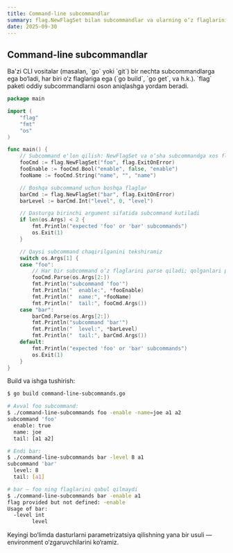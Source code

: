 ```yaml
---
title: Command-line subcommandlar
summary: flag.NewFlagSet bilan subcommandlar va ularning o‘z flaglarini parse qilish.
date: 2025-09-30
---
```


## Command-line subcommandlar

<div class="my-md-content">
Ba'zi CLI vositalar (masalan, `go` yoki `git`) bir nechta subcommandlarga ega bo‘ladi, har biri o‘z flaglariga ega (`go build`, `go get`, va h.k.). `flag` paketi oddiy subcommandlarni oson aniqlashga yordam beradi.

```go
package main

import (
    "flag"
    "fmt"
    "os"
)

func main() {
    // Subcommand e'lon qilish: NewFlagSet va o‘sha subcommandga xos flaglar
    fooCmd := flag.NewFlagSet("foo", flag.ExitOnError)
    fooEnable := fooCmd.Bool("enable", false, "enable")
    fooName := fooCmd.String("name", "", "name")

    // Boshqa subcommand uchun boshqa flaglar
    barCmd := flag.NewFlagSet("bar", flag.ExitOnError)
    barLevel := barCmd.Int("level", 0, "level")

    // Dasturga birinchi argument sifatida subcommand kutiladi
    if len(os.Args) < 2 {
        fmt.Println("expected 'foo' or 'bar' subcommands")
        os.Exit(1)
    }

    // Qaysi subcommand chaqirilganini tekshiramiz
    switch os.Args[1] {
    case "foo":
        // Har bir subcommand o‘z flaglarini parse qiladi; qolganlari positional
        fooCmd.Parse(os.Args[2:])
        fmt.Println("subcommand 'foo'")
        fmt.Println("  enable:", *fooEnable)
        fmt.Println("  name:", *fooName)
        fmt.Println("  tail:", fooCmd.Args())
    case "bar":
        barCmd.Parse(os.Args[2:])
        fmt.Println("subcommand 'bar'")
        fmt.Println("  level:", *barLevel)
        fmt.Println("  tail:", barCmd.Args())
    default:
        fmt.Println("expected 'foo' or 'bar' subcommands")
        os.Exit(1)
    }
}
```

Build va ishga tushirish:
```bash
$ go build command-line-subcommands.go 

# Avval foo subcommand:
$ ./command-line-subcommands foo -enable -name=joe a1 a2
subcommand 'foo'
  enable: true
  name: joe
  tail: [a1 a2]

# Endi bar:
$ ./command-line-subcommands bar -level 8 a1
subcommand 'bar'
  level: 8
  tail: [a1]

# bar — foo ning flaglarini qabul qilmaydi
$ ./command-line-subcommands bar -enable a1
flag provided but not defined: -enable
Usage of bar:
  -level int
        level
```

Keyingi bo‘limda dasturlarni parametrizatsiya qilishning yana bir usuli — environment o‘zgaruvchilarini ko‘ramiz.
</div>

